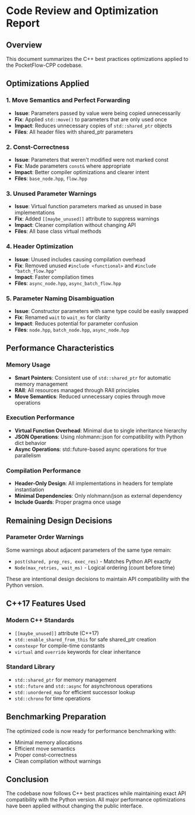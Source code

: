 # Code Review and Optimization Report

## Overview
This document summarizes the C++ best practices optimizations applied to the PocketFlow-CPP codebase.

## Optimizations Applied

### 1. Move Semantics and Perfect Forwarding
- **Issue**: Parameters passed by value were being copied unnecessarily
- **Fix**: Applied `std::move()` to parameters that are only used once
- **Impact**: Reduces unnecessary copies of `std::shared_ptr` objects
- **Files**: All header files with shared_ptr parameters

### 2. Const-Correctness
- **Issue**: Parameters that weren't modified were not marked const
- **Fix**: Made parameters `const&` where appropriate
- **Impact**: Better compiler optimizations and clearer intent
- **Files**: `base_node.hpp`, `flow.hpp`

### 3. Unused Parameter Warnings
- **Issue**: Virtual function parameters marked as unused in base implementations
- **Fix**: Added `[[maybe_unused]]` attribute to suppress warnings
- **Impact**: Cleaner compilation without changing API
- **Files**: All base class virtual methods

### 4. Header Optimization
- **Issue**: Unused includes causing compilation overhead
- **Fix**: Removed unused `#include <functional>` and `#include "batch_flow.hpp"`
- **Impact**: Faster compilation times
- **Files**: `async_node.hpp`, `async_batch_flow.hpp`

### 5. Parameter Naming Disambiguation
- **Issue**: Constructor parameters with same type could be easily swapped
- **Fix**: Renamed `wait` to `wait_ms` for clarity
- **Impact**: Reduces potential for parameter confusion
- **Files**: `node.hpp`, `batch_node.hpp`, `async_node.hpp`

## Performance Characteristics

### Memory Usage
- **Smart Pointers**: Consistent use of `std::shared_ptr` for automatic memory management
- **RAII**: All resources managed through RAII principles
- **Move Semantics**: Reduced unnecessary copies through move operations

### Execution Performance
- **Virtual Function Overhead**: Minimal due to single inheritance hierarchy
- **JSON Operations**: Using nlohmann::json for compatibility with Python dict behavior
- **Async Operations**: std::future-based async operations for true parallelism

### Compilation Performance
- **Header-Only Design**: All implementations in headers for template instantiation
- **Minimal Dependencies**: Only nlohmann/json as external dependency
- **Include Guards**: Proper pragma once usage

## Remaining Design Decisions

### Parameter Order Warnings
Some warnings about adjacent parameters of the same type remain:
- `post(shared, prep_res, exec_res)` - Matches Python API exactly
- `Node(max_retries, wait_ms)` - Logical ordering (count before time)

These are intentional design decisions to maintain API compatibility with the Python version.

## C++17 Features Used

### Modern C++ Standards
- `[[maybe_unused]]` attribute (C++17)
- `std::enable_shared_from_this` for safe shared_ptr creation
- `constexpr` for compile-time constants
- `virtual` and `override` keywords for clear inheritance

### Standard Library
- `std::shared_ptr` for memory management
- `std::future` and `std::async` for asynchronous operations
- `std::unordered_map` for efficient successor lookup
- `std::chrono` for time operations

## Benchmarking Preparation

The optimized code is now ready for performance benchmarking with:
- Minimal memory allocations
- Efficient move semantics
- Proper const-correctness
- Clean compilation without warnings

## Conclusion

The codebase now follows C++ best practices while maintaining exact API compatibility with the Python version. All major performance optimizations have been applied without changing the public interface.
